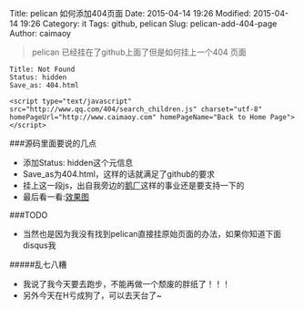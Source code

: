 Title: pelican 如何添加404页面
Date: 2015-04-14 19:26
Modified: 2015-04-14 19:26
Category: it
Tags: github, pelican
Slug: pelican-add-404-page
Author: caimaoy



> pelican 已经挂在了github上面了但是如何挂上一个404 页面

```
Title: Not Found
Status: hidden
Save_as: 404.html

<script type="text/javascript" src="http://www.qq.com/404/search_children.js" charset="utf-8" homePageUrl="http://www.caimaoy.com" homePageName="Back to Home Page"></script>

```


###源码里面要说的几点

- 添加Status: hidden这个元信息
- Save_as为404.html，这样的话就满足了github的要求
- 挂上这一段js，出自我旁边的[鹅厂](http://www.qq.com/404/)这样的事业还是要支持一下的
- 最后看一看:[效果图](http://caimaoy.github.io/404/)


###TODO

- 当然也是因为我没有找到pelican直接挂原始页面的办法，如果你知道下面disqus我


#####乱七八糟
- 我说了我今天要去跑步，不能再做一个颓废的胖纸了！！！
- 另外今天在H亏成狗了，可以去天台了~
